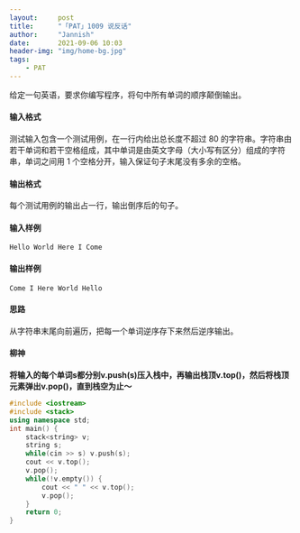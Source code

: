 ```yaml
---
layout:     post
title:      "「PAT」1009 说反话"
author:     "Jannish"
date:       2021-09-06 10:03
header-img: "img/home-bg.jpg"
tags:
    - PAT
---
```

给定一句英语，要求你编写程序，将句中所有单词的顺序颠倒输出。
#### 输入格式

测试输入包含一个测试用例，在一行内给出总长度不超过 80 的字符串。字符串由若干单词和若干空格组成，其中单词是由英文字母（大小写有区分）组成的字符串，单词之间用 1 个空格分开，输入保证句子末尾没有多余的空格。

#### 输出格式

每个测试用例的输出占一行，输出倒序后的句子。

#### 输入样例

```in
Hello World Here I Come
```

#### 输出样例

```out
Come I Here World Hello
```

#### 思路

从字符串末尾向前遍历，把每一个单词逆序存下来然后逆序输出。

#### 柳神

**将输入的每个单词s都分别v.push(s)压入栈中，再输出栈顶v.top()，然后将栈顶元素弹出v.pop()，直到栈空为止～**

```c++
#include <iostream>
#include <stack>
using namespace std;
int main() {
    stack<string> v;
    string s;
    while(cin >> s) v.push(s);
    cout << v.top();
    v.pop();
    while(!v.empty()) {
        cout << " " << v.top();
        v.pop();
    }
    return 0;
}
```

